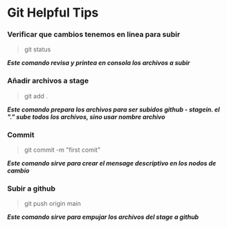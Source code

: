 
# Git Helpful Tips

### Verificar que cambios tenemos en linea para subir

 
> git status

***Este comando revisa y printea en consola los archivos a subir***


### Añadir archivos a stage

> git add .

***Este comando prepara los archivos para ser subidos github - stagein. el "." sube todos los archivos, sino usar nombre archivo***


### Commit

> git commit -m "first comit"

***Este comando sirve para crear el mensage descriptivo en los nodos de cambio***



### Subir a github
>git push origin main

***Este comando sirve para empujar los archivos del stage a github***

